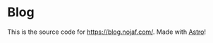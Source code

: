 # Blog

This is the source code for https://blog.nojaf.com/.
Made with [Astro](https://astro.build/)!